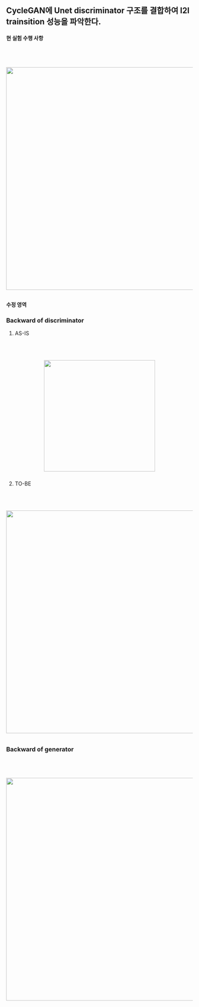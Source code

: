 
## CycleGAN에 Unet discriminator 구조를 결합하여 I2I trainsition 성능을 파악한다.

#### 현 실험 수행 사항

<p align="center">
<img style="margin:50px 0 10px 0" src="https://user-images.githubusercontent.com/40943064/128589107-ecdcd2a2-75cf-4fcf-9e15-4e0bea2abc23.png"   width=600 />
</p>

#### 수정 영역

### Backward of discriminator
1) AS-IS  
<p align="center">
<img style="margin:50px 0 10px 0" src="https://user-images.githubusercontent.com/40943064/128587308-f0a60e04-929c-4c69-9953-ae15ad8f7e6a.png"   width=300 />
</p>
  
  
2) TO-BE  

<p align="center">
<img style="margin:50px 0 10px 0" src="https://user-images.githubusercontent.com/40943064/128587299-20565248-899c-444d-bea7-01f582a43b09.png"   width=600 />
</p>

### Backward of generator
<p align="center">
<img style="margin:50px 0 10px 0" src="https://user-images.githubusercontent.com/40943064/128587446-6da890af-9c9f-4106-a16b-45a13b8fb60e.png"   width=600 />
</p>
